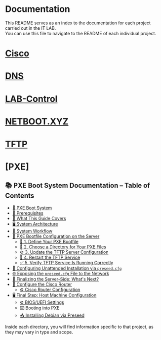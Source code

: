 # Documentation

This README serves as an index to the documentation for each project carried out in the IT LAB.  
You can use this file to navigate to the README of each individual project.

# [Cisco](https://github.com/IT-LAB-UAI/Documentation/blob/main/Cisco/README.md)

# [DNS](https://github.com/IT-LAB-UAI/Documentation/blob/main/DNS/README.md)

# [LAB-Control](https://github.com/IT-LAB-UAI/LAB-Control/blob/develop/README.md)

# [NETBOOT.XYZ](https://github.com/IT-LAB-UAI/Documentation/blob/main/Netboot.xyz/README.md)

# [TFTP](https://github.com/IT-LAB-UAI/Documentation/blob/main/TFTP/README.md)

# [PXE]
## 📚 PXE Boot System Documentation – Table of Contents

- [🧩 PXE Boot System](https://github.com/IT-LAB-UAI/Documentation/blob/main/PXE/README.md#-pxe-boot-system)
- [🧱 Prerequisites](https://github.com/IT-LAB-UAI/Documentation/blob/main/PXE/README.md#-prerequisites)
- [📝 What This Guide Covers](https://github.com/IT-LAB-UAI/Documentation/blob/main/PXE/README.md#-what-this-guide-covers)
- [🖥️ System Architecture](https://github.com/IT-LAB-UAI/Documentation/blob/main/PXE/README.md#️-system-architecture)
- [🔄 System Workflow](https://github.com/IT-LAB-UAI/Documentation/blob/main/PXE/README.md#-system-workflow)
- [🧭 PXE Bootfile Configuration on the Server](https://github.com/IT-LAB-UAI/Documentation/blob/main/PXE/README.md#-walkthrough-pxe-bootfile-configuration-on-the-server)
  - [📌 1. Define Your PXE Bootfile](https://github.com/IT-LAB-UAI/Documentation/blob/main/PXE/README.md#-1-define-your-pxe-bootfile)
  - [📂 2. Choose a Directory for Your PXE Files](https://github.com/IT-LAB-UAI/Documentation/blob/main/PXE/README.md#-2-choose-a-directory-for-your-pxe-files)
  - [⚙️ 3. Update the TFTP Server Configuration](https://github.com/IT-LAB-UAI/Documentation/blob/main/PXE/README.md#-3-update-the-tftp-server-configuration)
  - [🔄 4. Restart the TFTP Service](https://github.com/IT-LAB-UAI/Documentation/blob/main/PXE/README.md#-4-restart-the-tftp-service)
  - [✅ 5. Verify TFTP Service Is Running Correctly](https://github.com/IT-LAB-UAI/Documentation/blob/main/PXE/README.md#-5-verify-tftp-service-is-running-correctly)
- [📝 Configuring Unattended Installation via `preseed.cfg`](https://github.com/IT-LAB-UAI/Documentation/blob/main/PXE/README.md#-configuring-unattended-installation-via-preseedcfg)
- [🌐 Exposing the `preseed.cfg` File to the Network](https://github.com/IT-LAB-UAI/Documentation/blob/main/PXE/README.md#-exposing-the-preseedcfg-file-to-the-network)
- [🔧 Finalizing the Server-Side: What's Next?](https://github.com/IT-LAB-UAI/Documentation/blob/main/PXE/README.md#-finalizing-the-server-side-whats-next)
- [📡 Configure the Cisco Router](https://github.com/IT-LAB-UAI/Documentation/blob/main/PXE/README.md#-configure-the-cisco-router)
  - [⚙️ Cisco Router Configuration](https://github.com/IT-LAB-UAI/Documentation/blob/main/PXE/README.md#️-cisco-router-configuration)
- [🖥️ Final Step: Host Machine Configuration](https://github.com/IT-LAB-UAI/Documentation/blob/main/PXE/README.md#️-final-step-host-machine-configuration)
  - [⚙️ BIOS/UEFI Settings](https://github.com/IT-LAB-UAI/Documentation/blob/main/PXE/README.md#️-biosuefi-settings)
  - [⌨️ Booting into PXE](https://github.com/IT-LAB-UAI/Documentation/blob/main/PXE/README.md#️-booting-into-pxe)
  - [📥 Installing Debian via Preseed](https://github.com/IT-LAB-UAI/Documentation/blob/main/PXE/README.md#-installing-debian-via-preseed)


Inside each directory, you will find information specific to that project, as they may vary in type and scope.
